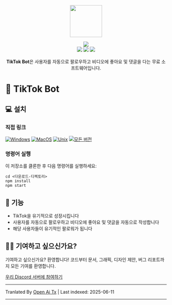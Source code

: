 <p align="center">
  <a href="https://somiibo.com/platforms/tiktok-bot">
    <img src="https://raw.githubusercontent.com/somiibo/tiktok-bot/main/assets/somiibo/images/logo/somiibo-brandmark-blue-x.svg" width="100px">
  </a>
</p>

<p align="center">
  <img src="https://raw.githubusercontent.com/somiibo/tiktok-bot/main/img/shields/github-package-json-v-itw-creative-works-node-powertools.svg">
  <br>
  <img src="https://raw.githubusercontent.com/somiibo/tiktok-bot/main/img/shields/npm-dm-node-powertools.svg">
  <img src="https://raw.githubusercontent.com/somiibo/tiktok-bot/main/img/shields/website-itwcreativeworks-com.svg">
  <img src="https://raw.githubusercontent.com/somiibo/tiktok-bot/main/img/shields/github-contributors-itw-creative-works-node-powertools.svg">
  <br>
  <br>
  <strong>TikTok Bot</strong>은 사용자를 자동으로 팔로우하고 비디오에 좋아요 및 댓글을 다는 무료 소프트웨어입니다.
</p>

# 🦄 TikTok Bot
## 💻 설치
### 직접 링크
[![Windows](https://raw.githubusercontent.com/somiibo/tiktok-bot/main/img/shields/badge-Windows_x64-blue.svg?style=for-the-badge&logo=windows)](https://somiibo.com/download?download=windows)
[![MacOS](https://raw.githubusercontent.com/somiibo/tiktok-bot/main/img/shields/badge-MacOS-lightblue.svg?style=for-the-badge&logo=apple)](https://somiibo.com/download?download=macos)
[![Unix](https://raw.githubusercontent.com/somiibo/tiktok-bot/main/img/shields/badge-Linux_BSD-red.svg?style=for-the-badge&logo=linux)](https://somiibo.com/download?download=linux)
[![모든 버전](https://raw.githubusercontent.com/somiibo/tiktok-bot/main/img/shields/badge-All_Versions-lightgrey.svg?style=for-the-badge)](https://somiibo.com/download?download=null)

### 명령어 실행
이 저장소를 클론한 후 다음 명령어를 실행하세요:
```shell
cd <다운로드-디렉토리>
npm install
npm start
```

## 🎉 기능
- TikTok을 유기적으로 성장시킵니다
- 사용자를 자동으로 팔로우하고 비디오에 좋아요 및 댓글을 자동으로 작성합니다
- 해당 사용자들이 유기적인 팔로워가 됩니다

## 🙋‍♂️ 기여하고 싶으신가요?
기여하고 싶으신가요? 환영합니다! 코드부터 문서, 그래픽, 디자인 제안, 버그 리포트까지 모든 기여를 환영합니다.

[우리 Discord 서버에 참여하기](https://somiibo.com/discord)

---

Tranlated By [Open Ai Tx](https://github.com/OpenAiTx/OpenAiTx) | Last indexed: 2025-06-11

---